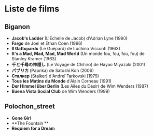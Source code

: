 # Liste de films

## Biganon

* **Jacob's Ladder** (L'Échelle de Jacob) d'Adrian Lyne (1990)
* **Fargo** de Joel et Ethan Coen (1996)
* **Il Gattopardo** (Le Guépard) de Luchino Visconti (1963)
* **It's a Mad, Mad, Mad, Mad World** (Un monde fou, fou, fou, fou) de Stanley Kramer (1963)
* **千と千尋の神隠し** (Le Voyage de Chihiro) de Hayao Miyazaki (2001)
* **パプリカ** (Paprika) de Satoshi Kon (2006)
* **Сталкер** (Stalker) d'Andreï Tarkovski (1979)
* **Tous les Matins du Monde** d'Alain Corneau (1991)
* **Der Himmel über Berlin** (Les Ailes du Désir) de Wim Wenders (1987)
* **Buena Vista Social Club** de Wim Wenders (1999)

## Polochon_street
* **Gone Girl**
* **The Fountain **
* **Requiem for a Dream**
